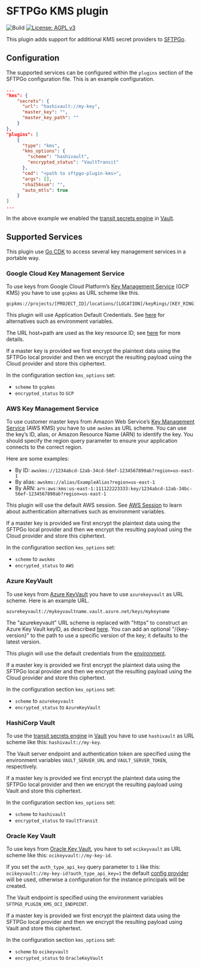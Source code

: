 # SFTPGo KMS plugin

![Build](https://github.com/sftpgo/sftpgo-plugin-kms/workflows/Build/badge.svg?branch=main&event=push)
[![License: AGPL v3](https://img.shields.io/badge/License-AGPLv3-blue.svg)](https://www.gnu.org/licenses/agpl-3.0)

This plugin adds support for additional KMS secret providers to [SFTPGo](https://github.com/drakkan/sftpgo/).

## Configuration

The supported services can be configured within the `plugins` section of the SFTPGo configuration file. This is an example configuration.

```json
...
"kms": {
    "secrets": {
      "url": "hashivault://my-key",
      "master_key": "",
      "master_key_path": ""
    }
},
"plugins": [
    {
      "type": "kms",
      "kms_options": {
        "scheme": "hashivault",
        "encrypted_status": "VaultTransit"
      },
      "cmd": "<path to sftpgo-plugin-kms>",
      "args": [],
      "sha256sum": "",
      "auto_mtls": true
    }
]
...
```

In the above example we enabled the [transit secrets engine](https://www.vaultproject.io/docs/secrets/transit/index.html) in [Vault](https://www.vaultproject.io/).

## Supported Services

This plugin use [Go CDK](https://gocloud.dev/howto/secrets/) to access several key management services in a portable way.

### Google Cloud Key Management Service

To use keys from Google Cloud Platform’s [Key Management Service](https://cloud.google.com/kms/) (GCP KMS) you have to use `gcpkms` as URL scheme like this.

```shell
gcpkms://projects/[PROJECT_ID]/locations/[LOCATION]/keyRings/[KEY_RING]/cryptoKeys/[KEY]
```

This plugin will use Application Default Credentials. See [here](https://cloud.google.com/docs/authentication/production) for alternatives such as environment variables.

The URL host+path are used as the key resource ID; see [here](https://cloud.google.com/kms/docs/object-hierarchy#key) for more details.

If a master key is provided we first encrypt the plaintext data using the SFTPGo local provider and then we encrypt the resulting payload using the Cloud provider and store this ciphertext.

In the configuration section `kms_options` set:

- `scheme` to `gcpkms`
- `encrypted_status` to `GCP`

### AWS Key Management Service

To use customer master keys from Amazon Web Service’s [Key Management Service](https://aws.amazon.com/kms/) (AWS KMS) you have to use `awskms` as URL scheme. You can use the key’s ID, alias, or Amazon Resource Name (ARN) to identify the key. You should specify the region query parameter to ensure your application connects to the correct region.

Here are some examples:

- By ID: `awskms://1234abcd-12ab-34cd-56ef-1234567890ab?region=us-east-1`
- By alias: `awskms://alias/ExampleAlias?region=us-east-1`
- By ARN: `arn:aws:kms:us-east-1:111122223333:key/1234abcd-12ab-34bc-56ef-1234567890ab?region=us-east-1`

This plugin will use the default AWS session. See [AWS Session](https://docs.aws.amazon.com/sdk-for-go/api/aws/session/) to learn about authentication alternatives such as environment variables.

If a master key is provided we first encrypt the plaintext data using the SFTPGo local provider and then we encrypt the resulting payload using the Cloud provider and store this ciphertext.

In the configuration section `kms_options` set:

- `scheme` to `awskms`
- `encrypted_status` to `AWS`

### Azure KeyVault

To use keys from [Azure KeyVault](https://azure.microsoft.com/en-us/services/key-vault/) you have to use `azurekeyvault` as URL scheme. Here is an example URL.

```shell
azurekeyvault://mykeyvaultname.vault.azure.net/keys/mykeyname
```

The "azurekeyvault" URL scheme is replaced with "https" to construct an Azure Key Vault keyID, as described [here](https://docs.microsoft.com/en-us/azure/key-vault/about-keys-secrets-and-certificates). You can add an optional "/{key-version}" to the path to use a specific version of the key; it defaults to the latest version.

This plugin will use the default credentials from the [environment](https://docs.microsoft.com/en-us/go/azure/azure-sdk-go-authorization#use-environment-based-authentication).

If a master key is provided we first encrypt the plaintext data using the SFTPGo local provider and then we encrypt the resulting payload using the Cloud provider and store this ciphertext.

In the configuration section `kms_options` set:

- `scheme` to `azurekeyvault`
- `encrypted_status` to `AzureKeyVault`

### HashiCorp Vault

To use the [transit secrets engine](https://www.vaultproject.io/docs/secrets/transit/index.html) in [Vault](https://www.vaultproject.io/) you have to use `hashivault` as URL scheme like this: `hashivault://my-key`.

The Vault server endpoint and authentication token are specified using the environment variables `VAULT_SERVER_URL` and `VAULT_SERVER_TOKEN`, respectively.

If a master key is provided we first encrypt the plaintext data using the SFTPGo local provider and then we encrypt the resulting payload using Vault and store this ciphertext.

In the configuration section `kms_options` set:

- `scheme` to `hashivault`
- `encrypted_status` to `VaultTransit`

### Oracle Key Vault

To use keys from [Oracle Key Vault](https://www.oracle.com/it/security/database-security/key-vault/), you have to set `ocikeyvault` as URL scheme like this: `ocikeyvault://my-key-id`.

If you set the `auth_type_api_key` query parameter to `1` like this: `ocikeyvault://my-key-id?auth_type_api_key=1` the default [config provider](https://pkg.go.dev/github.com/oracle/oci-go-sdk/v65/common#DefaultConfigProvider) will be used, otherwise a configuration for the instance principals will be created.

The Vault endpoint is specified using the environment variables `SFTPGO_PLUGIN_KMS_OCI_ENDPOINT`.

If a master key is provided we first encrypt the plaintext data using the SFTPGo local provider and then we encrypt the resulting payload using Vault and store this ciphertext.

In the configuration section `kms_options` set:

- `scheme` to `ocikeyvault`
- `encrypted_status` to `OracleKeyVault`
